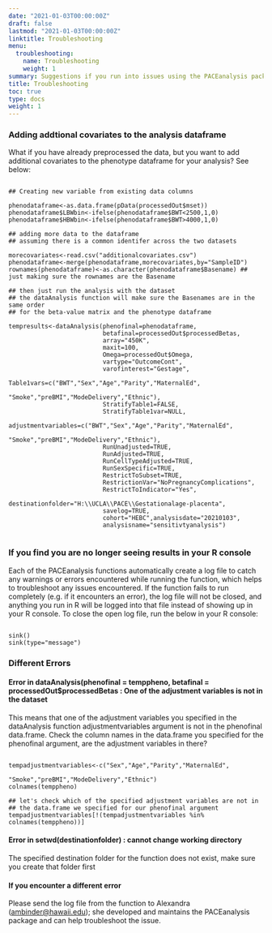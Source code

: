 ```yaml
---
date: "2021-01-03T00:00:00Z"
draft: false
lastmod: "2021-01-03T00:00:00Z"
linktitle: Troubleshooting
menu:
  troubleshooting:
    name: Troubleshooting
    weight: 1
summary: Suggestions if you run into issues using the PACEanalysis package
title: Troubleshooting
toc: true
type: docs
weight: 1
---
```


### Adding addtional covariates to the analysis dataframe

What if you have already preprocessed the data, but you want to add additional covariates to the phenotype dataframe for your analysis? See below:

```{r eval=FALSE}

## Creating new variable from existing data columns 

phenodataframe<-as.data.frame(pData(processedOut$mset))
phenodataframe$LBWbin<-ifelse(phenodataframe$BWT<2500,1,0)
phenodataframe$HBWbin<-ifelse(phenodataframe$BWT>4000,1,0)

## adding more data to the dataframe
## assuming there is a common identifer across the two datasets

morecovariates<-read.csv("additionalcovariates.csv")
phenodataframe<-merge(phenodataframe,morecovariates,by="SampleID")
rownames(phenodataframe)<-as.character(phenodataframe$Basename) ## just making sure the rownames are the Basename

## then just run the analysis with the dataset 
## the dataAnalysis function will make sure the Basenames are in the same order 
## for the beta-value matrix and the phenotype dataframe

tempresults<-dataAnalysis(phenofinal=phenodataframe,
                          betafinal=processedOut$processedBetas,
                          array="450K",
                          maxit=100,
                          Omega=processedOut$Omega,
                          vartype="OutcomeCont",
                          varofinterest="Gestage",
                          Table1vars=c("BWT","Sex","Age","Parity","MaternalEd",
                                       "Smoke","preBMI","ModeDelivery","Ethnic"),
                          StratifyTable1=FALSE,
                          StratifyTable1var=NULL,
                          adjustmentvariables=c("BWT","Sex","Age","Parity","MaternalEd",
                                                "Smoke","preBMI","ModeDelivery","Ethnic"),
                          RunUnadjusted=TRUE,
                          RunAdjusted=TRUE,
                          RunCellTypeAdjusted=TRUE,
                          RunSexSpecific=TRUE,
                          RestrictToSubset=TRUE,
                          RestrictionVar="NoPregnancyComplications",
                          RestrictToIndicator="Yes",
                          destinationfolder="H:\\UCLA\\PACE\\Gestationalage-placenta",
                          savelog=TRUE,
                          cohort="HEBC",analysisdate="20210103",
                          analysisname="sensitivtyanalysis")


```

### If you find you are no longer seeing results in your R console

Each of the PACEanalysis functions automatically create a log file to catch any warnings or errors encountered while running the function, which helps to troubleshoot any issues encountered. If the function fails to run completely (e.g. if it encounters an error), the log file will not be closed, and anything you run in R will be logged into that file instead of showing up in your R console. To close the open log file, run the below in your R console:

```{r eval=FALSE}

sink()
sink(type="message")

```

### Different Errors

#### Error in dataAnalysis(phenofinal = temppheno, betafinal = processedOut$processedBetas : One of the adjustment variables is not in the dataset

This means that one of the adjustment variables you specified in the dataAnalysis function adjustmentvariables argument is not in the phenofinal data.frame. Check the column names in the data.frame you specified for the phenofinal argument, are the adjustment variables in there?

```{r eval=FALSE}

tempadjustmentvariables<-c("Sex","Age","Parity","MaternalEd",
                                   "Smoke","preBMI","ModeDelivery","Ethnic")
colnames(temppheno)

## let's check which of the specified adjustment variables are not in 
## the data.frame we specified for our phenofinal argument
tempadjustmentvariables[!(tempadjustmentvariables %in% colnames(temppheno))]

```

#### Error in setwd(destinationfolder) : cannot change working directory

The specified destination folder for the function does not exist, make sure you create that folder first

#### If you encounter a different error

Please send the log file from the function to Alexandra (ambinder@hawaii.edu); she developed and maintains the PACEanalysis package and can help troubleshoot the issue.